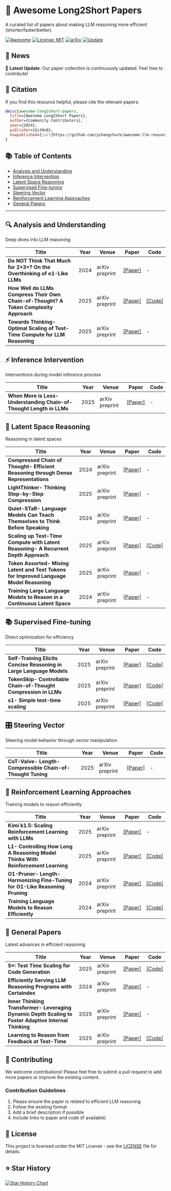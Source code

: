 # 🚀 Awesome Long2Short Papers

A curated list of papers about making LLM reasoning more efficient (shorter/faster/better).

[![Awesome](https://awesome.re/badge.svg)](https://awesome.re)
[![License: MIT](https://img.shields.io/badge/License-MIT-yellow.svg)](https://opensource.org/licenses/MIT)
[![arXiv](https://img.shields.io/badge/arXiv-Papers-b31b1b.svg)](https://arxiv.org)
[![Update](https://img.shields.io/badge/Update-Daily-green.svg)](https://github.com/your-username/awesome-long2short-papers)

## 📰 News

🎉 **Latest Update**: Our paper collection is continuously updated. Feel free to contribute!

## 📝 Citation

If you find this resource helpful, please cite the relevant papers:

```bibtex
@misc{awesome-long2short-papers,
  title={Awesome Long2Short Papers},
  author={Community Contributors},
  year={2024},
  publisher={GitHub},
  howpublished={\url{https://github.com/yzhangchuck/awesome-llm-reasoning-long2short-papers}}
}
```

## 📚 Table of Contents

- [Analysis and Understanding](#-analysis-and-understanding)
- [Inference Intervention](#-inference-intervention)
- [Latent Space Reasoning](#-latent-space-reasoning)
- [Supervised Fine-tuning](#-supervised-fine-tuning)
- [Steering Vector](#️-steering-vector)
- [Reinforcement Learning Approaches](#-reinforcement-learning-approaches)
- [General Papers](#-general-papers)


---


## 🔍 Analysis and Understanding

Deep dives into LLM reasoning

| Title | Year | Venue | Paper | Code |
|-------|------|-------|-------|------|
| **Do NOT Think That Much for 2+3=? On the Overthinking of o1-Like LLMs** | 2024 | arXiv preprint | [[Paper]](https://arxiv.org/abs/2412.21187) | - |
| **How Well do LLMs Compress Their Own Chain-of-Thought? A Token Complexity Approach** | 2025 | arXiv preprint | [[Paper]](https://arxiv.org/abs/2503.01141) | [[Code]](https://github.com/Compressed-CoT/compressed-cot) |
| **Towards Thinking-Optimal Scaling of Test-Time Compute for LLM Reasoning** | 2025 | arXiv preprint | [[Paper]](https://arxiv.org/abs/2502.18080) | - |


## ⚡ Inference Intervention

Interventions during model inference process

| Title | Year | Venue | Paper | Code |
|-------|------|-------|-------|------|
| **When More is Less- Understanding Chain-of-Thought Length in LLMs** | 2025 | arXiv preprint | [[Paper]](https://arxiv.org/abs/2502.07266) | - |


## 🧠 Latent Space Reasoning

Reasoning in latent spaces

| Title | Year | Venue | Paper | Code |
|-------|------|-------|-------|------|
| **Compressed Chain of Thought- Efficient Reasoning through Dense Representations** | 2024 | arXiv preprint | [[Paper]](https://arxiv.org/abs/2412.13171) | - |
| **LightThinker- Thinking Step-by-Step Compression** | 2025 | arXiv preprint | [[Paper]](https://arxiv.org/abs/2502.15589) | - |
| **Quiet-STaR- Language Models Can Teach Themselves to Think Before Speaking** | 2024 | arXiv preprint | [[Paper]](https://arxiv.org/abs/2403.09629) | - |
| **Scaling up Test-Time Compute with Latent Reasoning- A Recurrent Depth Approach** | 2025 | arXiv preprint | [[Paper]](https://arxiv.org/abs/2502.05171) | [[Code]](https://github.com/seal-rg/recurrent-pretraining) |
| **Token Assorted- Mixing Latent and Text Tokens for Improved Language Model Reasoning** | 2025 | arXiv preprint | [[Paper]](https://arxiv.org/abs/2502.03275) | - |
| **Training Large Language Models to Reason in a Continuous Latent Space** | 2024 | arXiv preprint | [[Paper]](https://arxiv.org/abs/2412.06769) | - |


## 📚 Supervised Fine-tuning

Direct optimization for efficiency

| Title | Year | Venue | Paper | Code |
|-------|------|-------|-------|------|
| **Self-Training Elicits Concise Reasoning in Large Language Models** | 2025 | arXiv preprint | [[Paper]](https://arxiv.org/abs/2502.20122) | [[Code]](https://github.com/TergelMunkhbat/concise-reasoning) |
| **TokenSkip- Controllable Chain-of-Thought Compression in LLMs** | 2025 | arXiv preprint | [[Paper]](https://arxiv.org/abs/2502.12067) | [[Code]](https://github.com/hemingkx/TokenSkip) |
| **s1- Simple test-time scaling** | 2025 | arXiv preprint | [[Paper]](https://arxiv.org/abs/2501.19393) | [[Code]](https://github.com/simplescaling/s1) |


## 🎛️ Steering Vector

Steering model behavior through vector manipulation

| Title | Year | Venue | Paper | Code |
|-------|------|-------|-------|------|
| **CoT-Valve- Length-Compressible Chain-of-Thought Tuning** | 2025 | arXiv preprint | [[Paper]](https://arxiv.org/abs/2502.09601) | - |



## 🎯 Reinforcement Learning Approaches

Training models to reason efficiently

| Title | Year | Venue | Paper | Code |
|-------|------|-------|-------|------|
| **Kimi k1.5: Scaling Reinforcement Learning with LLMs** | 2025 | arXiv preprint | [[Paper]](https://arxiv.org/abs/2501.12599) | - |
| **L1- Controlling How Long A Reasoning Model Thinks With Reinforcement Learning** | 2025 | arXiv preprint | [[Paper]](https://arxiv.org/abs/2503.04697) | [[Code]](https://github.com/cmu-l3/l1) |
| **O1-Pruner- Length-Harmonizing Fine-Tuning for O1-Like Reasoning Pruning** | 2024 | arXiv preprint | [[Paper]](https://arxiv.org/abs/2501.12570) | [[Code]](https://github.com/StarDewXXX/O1-Pruner) |
| **Training Language Models to Reason Efficiently** | 2024 | arXiv preprint | [[Paper]](https://arxiv.org/abs/2502.04463) | [[Code]](https://github.com/Zanette-Labs/efficient-reasoning) |


## 🌟 General Papers

Latest advances in efficient reasoning

| Title | Year | Venue | Paper | Code |
|-------|------|-------|-------|------|
| **S\*: Test Time Scaling for Code Generation** | 2025 | arXiv preprint | [[Paper]](https://arxiv.org/abs/2502.14382) | [[Code]](https://github.com/NovaSky-AI/SkyThought) |
| **Efficiently Serving LLM Reasoning Programs with Certaindex** | 2024 | arXiv preprint | [[Paper]](https://arxiv.org/abs/2412.20993) | - |
| **Inner Thinking Transformer- Leveraging Dynamic Depth Scaling to Foster Adaptive Internal Thinking** | 2025 | arXiv preprint | [[Paper]](https://arxiv.org/abs/2502.13842) | - |
| **Learning to Reason from Feedback at Test-Time** | 2025 | arXiv preprint | [[Paper]](https://arxiv.org/abs/2502.15771) | [[Code]](https://github.com/LaVi-Lab/FTTT) |


## 🤝 Contributing

We welcome contributions! Please feel free to submit a pull request to add more papers or improve the existing content.

### Contribution Guidelines

1. Please ensure the paper is related to efficient LLM reasoning
2. Follow the existing format
3. Add a brief description if possible
4. Include links to paper and code (if available)


## 📄 License

This project is licensed under the MIT License - see the [LICENSE](LICENSE) file for details.


## ⭐ Star History

[![Star History Chart](https://api.star-history.com/svg?repos=yzhangchuck/awesome-llm-reasoning-long2short-papers&type=Date)](https://star-history.com/#yzhangchuck/awesome-llm-reasoning-long2short-papers&Date)

